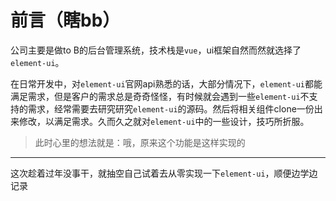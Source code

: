 # 前言（瞎bb）
公司主要是做to B的后台管理系统，技术栈是`vue`，ui框架自然而然就选择了`element-ui`。  

在日常开发中，对`element-ui`官网api熟悉的话，大部分情况下，`element-ui`都能满足需求，但是客户的需求总是奇奇怪怪，有时候就会遇到一些`element-ui`不支持的需求，经常需要去研究研究`element-ui`的源码。然后将相关组件clone一份出来修改，以满足需求。久而久之就对`element-ui`中的一些设计，技巧所折服。  
> 此时心里的想法就是：哦，原来这个功能是这样实现的
>

----

这次趁着过年没事干，就抽空自己试着去从零实现一下`element-ui`，顺便边学边记录